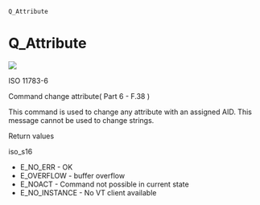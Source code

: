 ```{index} pair: isobus; Q_Attribute
Q_Attribute
```
# Q_Attribute

![](https://user-images.githubusercontent.com/69573151/212329228-8c605296-7915-4def-a497-2860e14ae509.png)

ISO 11783-6

Command change attribute( Part 6 - F.38 )

This command is used to change any attribute with an assigned AID. This message cannot be used to change strings.

Return values

iso\_s16

*   E\_NO\_ERR - OK
*   E\_OVERFLOW - buffer overflow
*   E\_NOACT - Command not possible in current state
*   E\_NO\_INSTANCE - No VT client available
